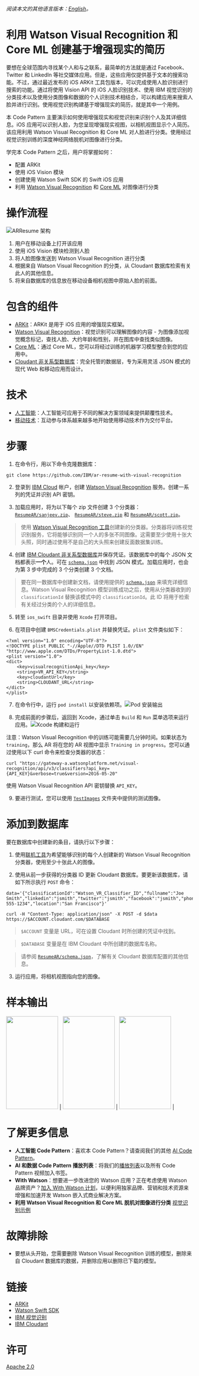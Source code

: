 *阅读本文的其他语言版本：[English](README.md)。*
# 利用 Watson Visual Recognition 和 Core ML 创建基于增强现实的简历

要想在全球范围内寻找某个人和与之联系，最简单的方法就是通过 Facebook、Twitter 和 LinkedIn 等社交媒体应用。但是，这些应用仅提供基于文本的搜索功能。不过，通过最近发布的 iOS ARKit 工具包版本，可以完成使用人脸识别进行搜索的功能。通过将使用 Vision API 的 iOS 人脸识别技术、使用 IBM 视觉识别的分类技术以及使用分类图像和数据的个人识别技术相结合，可以构建应用来搜索人脸并进行识别。使用视觉识别构建基于增强现实的简历，就是其中一个用例。

本 Code Pattern 主要演示如何使用增强现实和视觉识别来识别个人及其详细信息。iOS 应用可以识别人脸，为您呈现增强现实视图，以相机视图显示个人简历。该应用利用 Watson Visual Recognition 和 Core ML 对人脸进行分类。使用经过视觉识别训练的深度神经网络脱机对图像进行分类。

学完本 Code Pattern 之后，用户将掌握如何：

* 配置 ARKit
* 使用 iOS Vision 模块
* 创建使用 Watson Swift SDK 的 Swift iOS 应用
* 利用 [Watson Visual Recognition](https://www.ibm.com/watson/services/visual-recognition/) 和 [Core ML](https://developer.apple.com/machine-learning/) 对图像进行分类

# 操作流程
![ARResume 架构](https://raw.githubusercontent.com/IBM/pattern-utils/master/arkit-starter/images/architecture.png)

1. 用户在移动设备上打开该应用
2. 使用 iOS Vision 模块检测到人脸
3. 将人脸图像发送到 Watson Visual Recognition 进行分类
4. 根据来自 Watson Visual Recognition 的分类，从 Cloudant 数据库检索有关此人的其他信息。
5. 将来自数据库的信息放在移动设备相机视图中原始人脸的前面。

# 包含的组件

* [ARKit](https://developer.apple.com/arkit/)：ARKit 是用于 iOS 应用的增强现实框架。
* [Watson Visual Recognition](https://www.ibm.com/watson/developercloud/visual-recognition.html)：视觉识别可以理解图像的内容 - 为图像添加视觉概念标记，查找人脸、大约年龄和性别，并在图库中查找类似图像。
* [Core ML](https://developer.apple.com/documentation/coreml)：通过 Core ML，您可以将经过训练的机器学习模型整合到您的应用中。
* [Cloudant 非关系型数据库](https://cloud.ibm.com/catalog/services/cloudant-nosql-db)：完全托管的数据层，专为采用灵活 JSON 模式的现代 Web 和移动应用而设计。

# 技术

* [人工智能](https://medium.com/ibm-data-science-experience)：人工智能可应用于不同的解决方案领域来提供颠覆性技术。
* [移动技术](https://mobilefirstplatform.ibmcloud.com/)：互动参与体系越来越多地开始使用移动技术作为交付平台。

# 步骤

1. 在命令行，用以下命令克隆数据库：
```
git clone https://github.com/IBM/ar-resume-with-visual-recognition
```

2. 登录到 [IBM Cloud](https://cloud.ibm.com) 帐户，创建 [Watson Visual Recognition](https://cloud.ibm.com/catalog/services/visual-recognition) 服务。创建一系列的凭证并识别 API 密钥。

3. 加载应用时，将为以下每个 zip 文件创建 3 个分类器：[`ResumeAR/sanjeev.zip`](ResumeAR/sanjeev.zip)、 [`ResumeAR/steve.zip`](ResumeAR/steve.zip) 和 [`ResumeAR/scott.zip`](ResumeAR/scott.zip)。
> 使用 [Watson Visual Recognition 工具](https://cloud.ibm.com/catalog/services/visual-recognition)创建新的分类器。分类器将训练视觉识别服务，它将能够识别同一个人的多张不同图像。这需要至少使用十张大头照，同时通过使用不是自己的大头照来创建反面数据集训练。

4. 创建 [IBM Cloudant 非关系型数据库](https://cloud.ibm.com/catalog/services/cloudant-nosql-db)并保存凭证。该数据库中的每个 JSON 文档都表示**一个**人。可在 [`schema.json`](ResumeAR/schema.json) 中找到 JSON 模式。加载应用时，也会为第 3 步中完成的 3 个分类创建 3 个文档。
> 要在同一数据库中创建新文档，请使用提供的 [`schema.json`](ResumeAR/schema.json) 来填充详细信息。Watson Visual Recognition 模型训练成功之后，使用从分类器收到的 `classificationId` 替换该模式中的 `classificationId`。此 ID 将用于检索有关经过分类的个人的详细信息。

5. 转至 `ios_swift` 目录并使用 `Xcode` 打开项目。

6. 在项目中创建 `BMSCredentials.plist` 并替换凭证。`plist` 文件类似如下：
```
<?xml version="1.0" encoding="UTF-8"?>
<!DOCTYPE plist PUBLIC "-//Apple//DTD PLIST 1.0//EN" "http://www.apple.com/DTDs/PropertyList-1.0.dtd">
<plist version="1.0">
<dict>
	<key>visualrecognitionApi_key</key>
	<string>VR_API_KEY</string>
	<key>cloudantUrl</key>
	<string>CLOUDANT_URL</string>
</dict>
</plist>
```

7. 在命令行中，运行 `pod install` 以安装依赖项。![Pod 安装输出](https://raw.githubusercontent.com/IBM/pattern-utils/master/arkit-starter/images/pod-install-output.png)

8. 完成前面的步骤后，返回到 Xcode，通过单击 `Build` 和 `Run` 菜单选项来运行应用。![Xcode 构建和运行](https://raw.githubusercontent.com/IBM/pattern-utils/master/arkit-starter/images/build-and-run.png)

注意：Watson Visual Recognition 中的训练可能需要几分钟时间。如果状态为 `training`，那么 AR 将在您的 AR 视图中显示 `Training in progress`。您可以通过使用以下 curl 命令来检查分类器的状态：

```
curl "https://gateway-a.watsonplatform.net/visual-recognition/api/v3/classifiers?api_key={API_KEY}&verbose=true&version=2016-05-20"
```

使用 Watson Visual Recognition API 密钥替换 `API_KEY`。

9. 要进行测试，您可以使用 [`TestImages`](https://github.com/IBM/pattern-utils/tree/master/arkit-starter/images/TestImages) 文件夹中提供的测试图像。

# 添加到数据库

要在数据库中创建新的条目，请执行以下步骤：

1. 使用[联机工具](https://cloud.ibm.com/catalog/services/visual-recognition)为希望能够识别的每个人创建新的 Watson Visual Recognition 分类器，使用至少十张此人的图像。

2. 使用从前一步获得的分类器 ID 更新 Cloudant 数据库。要更新该数据库，请如下所示执行 `POST` 命令：

```
data='{"classificationId":"Watson_VR_Classifier_ID","fullname":"Joe Smith","linkedin":"jsmith","twitter":"jsmith","facebook":"jsmith","phone":"512-555-1234","location":"San Francisco"}'

curl -H "Content-Type: application/json" -X POST -d $data https://$ACCOUNT.cloudant.com/$DATABASE
```

> `$ACCOUNT` 变量是 URL，可在设置 Cloudant 时所创建的凭证中找到。

> `$DATABASE` 变量是在 IBM Cloudant 中所创建的数据库名称。

> 请参阅 [`ResumeAR/schema.json`](ResumeAR/schema.json)，了解有关 Cloudant 数据库配置的其他信息。

3. 运行应用，将相机视图指向您的图像。

# 样本输出

<img src="https://raw.githubusercontent.com/IBM/pattern-utils/master/arkit-starter/images/sanjeev_sample_output.png" height=250px width=140px> | <img src="https://raw.githubusercontent.com/IBM/pattern-utils/master/arkit-starter/images/steve_sample_output.png" height=250px width=140px> | <img src="https://raw.githubusercontent.com/IBM/pattern-utils/master/arkit-starter/images/scott_sample_output.png" height=250px width=140px> |

# 了解更多信息

* **人工智能 Code Pattern**：喜欢本 Code Pattern？请查阅我们的其他 [AI Code Pattern](https://developer.ibm.com/cn/technologies/artificial-intelligence/)。
* **AI 和数据 Code Pattern 播放列表**：将我们的[播放列表](http://i.youku.com/i/UNTI2NTA2NTAw/videos?spm=a2hzp.8244740.0.0)以及所有 Code Pattern 视频加入书签。
* **With Watson**：想要进一步改进您的 Watson 应用？正在考虑使用 Watson 品牌资产？[加入 With Watson 计划](https://www.ibm.com/watson/with-watson/)，以便利用独家品牌、营销和技术资源来增强和加速开发 Watson 嵌入式商业解决方案。
* **利用 Watson Visual Recognition 和 Core ML 脱机对图像进行分类** [视觉识别示例](https://github.com/watson-developer-cloud/visual-recognition-coreml)

# 故障排除
* 要想从头开始，您需要删除 Watson Visual Recognition 训练的模型，删除来自 Cloudant 数据库的数据，并删除应用以删除已下载的模型。

# 链接

* [ARKit](https://developer.apple.com/arkit)
* [Watson Swift SDK](https://github.com/watson-developer-cloud/swift-sdk)
* [IBM 视觉识别](https://www.ibm.com/watson/services/visual-recognition-4)
* [IBM Cloudant](https://www.ibm.com/cloud/cloudant)

# 许可

[Apache 2.0](LICENSE)
